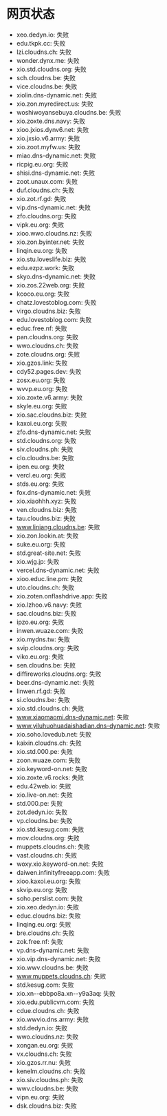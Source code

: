 # 网页状态
- xeo.dedyn.io: 失败
- edu.tkpk.cc: 失败
- lzi.cloudns.ch: 失败
- wonder.dynx.me: 失败
- xio.std.cloudns.org: 失败
- sch.cloudns.be: 失败
- vice.cloudns.be: 失败
- xiolin.dns-dynamic.net: 失败
- xio.zon.myredirect.us: 失败
- woshiwoyansebuya.cloudns.be: 失败
- xio.zoxte.dns.navy: 失败
- xioo.jxios.dynv6.net: 失败
- xio.jxsio.v6.army: 失败
- xio.zoot.myfw.us: 失败
- miao.dns-dynamic.net: 失败
- ricpig.eu.org: 失败
- shisi.dns-dynamic.net: 失败
- zoot.unaux.com: 失败
- duf.cloudns.ch: 失败
- xio.zot.rf.gd: 失败
- vip.dns-dynamic.net: 失败
- zfo.cloudns.org: 失败
- vipk.eu.org: 失败
- xioo.wwo.cloudns.nz: 失败
- xio.zon.byinter.net: 失败
- linqin.eu.org: 失败
- xio.stu.loveslife.biz: 失败
- edu.ezpz.work: 失败
- skyo.dns-dynamic.net: 失败
- xio.zos.22web.org: 失败
- kcoco.eu.org: 失败
- chatz.lovestoblog.com: 失败
- virgo.cloudns.biz: 失败
- edu.lovestoblog.com: 失败
- educ.free.nf: 失败
- pan.cloudns.org: 失败
- wwo.cloudns.ch: 失败
- zote.cloudns.org: 失败
- xio.gzos.link: 失败
- cdy52.pages.dev: 失败
- zosx.eu.org: 失败
- wvvp.eu.org: 失败
- xio.zoxte.v6.army: 失败
- skyle.eu.org: 失败
- xio.sac.cloudns.biz: 失败
- kaxoi.eu.org: 失败
- zfo.dns-dynamic.net: 失败
- std.cloudns.org: 失败
- siv.cloudns.ph: 失败
- clo.cloudns.be: 失败
- ipen.eu.org: 失败
- vercl.eu.org: 失败
- stds.eu.org: 失败
- fox.dns-dynamic.net: 失败
- xio.xiaohhh.xyz: 失败
- ven.cloudns.biz: 失败
- tau.cloudns.biz: 失败
- www.liniang.cloudns.be: 失败
- xio.zon.lookin.at: 失败
- suke.eu.org: 失败
- std.great-site.net: 失败
- xio.wjg.jp: 失败
- vercel.dns-dynamic.net: 失败
- xioo.educ.line.pm: 失败
- uto.cloudns.ch: 失败
- xio.zoten.onflashdrive.app: 失败
- xio.lzhoo.v6.navy: 失败
- sac.cloudns.biz: 失败
- ipzo.eu.org: 失败
- inwen.wuaze.com: 失败
- xio.mydns.tw: 失败
- svip.cloudns.org: 失败
- viko.eu.org: 失败
- sen.cloudns.be: 失败
- diffireworks.cloudns.org: 失败
- beer.dns-dynamic.net: 失败
- linwen.rf.gd: 失败
- si.cloudns.be: 失败
- xio.std.cloudns.ch: 失败
- www.xiaomaomi.dns-dynamic.net: 失败
- www.yiluhuohuadaishadian.dns-dynamic.net: 失败
- xio.soho.lovedub.net: 失败
- kaixin.cloudns.ch: 失败
- xio.std.000.pe: 失败
- zoon.wuaze.com: 失败
- xio.keyword-on.net: 失败
- xio.zoxte.v6.rocks: 失败
- edu.42web.io: 失败
- xio.live-on.net: 失败
- std.000.pe: 失败
- zot.dedyn.io: 失败
- vp.cloudns.be: 失败
- xio.std.kesug.com: 失败
- mov.cloudns.org: 失败
- muppets.cloudns.ch: 失败
- vast.cloudns.ch: 失败
- woxy.xio.keyword-on.net: 失败
- daiwen.infinityfreeapp.com: 失败
- xioo.kaxoi.eu.org: 失败
- skvip.eu.org: 失败
- soho.perslist.com: 失败
- xio.xeo.dedyn.io: 失败
- educ.cloudns.biz: 失败
- linqing.eu.org: 失败
- bre.cloudns.ch: 失败
- zok.free.nf: 失败
- vp.dns-dynamic.net: 失败
- xio.vip.dns-dynamic.net: 失败
- xio.wwv.cloudns.be: 失败
- www.muppets.cloudns.ch: 失败
- std.kesug.com: 失败
- xio.xn--ebbpo8a.xn--y9a3aq: 失败
- xio.edu.publicvm.com: 失败
- cdue.cloudns.ch: 失败
- xio.wwvio.dns.army: 失败
- std.dedyn.io: 失败
- wwo.cloudns.nz: 失败
- xongan.eu.org: 失败
- vx.cloudns.ch: 失败
- xio.gzos.rr.nu: 失败
- kenelm.cloudns.ch: 失败
- xio.siv.cloudns.ph: 失败
- wwv.cloudns.be: 失败
- vipn.eu.org: 失败
- dsk.cloudns.biz: 失败
